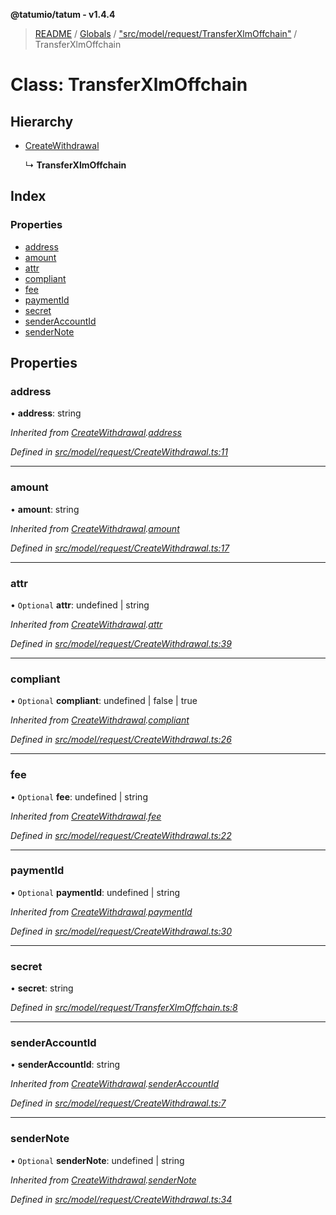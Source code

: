 **@tatumio/tatum - v1.4.4**

> [README](../README.md) / [Globals](../globals.md) / ["src/model/request/TransferXlmOffchain"](../modules/_src_model_request_transferxlmoffchain_.md) / TransferXlmOffchain

# Class: TransferXlmOffchain

## Hierarchy

* [CreateWithdrawal](_src_model_request_createwithdrawal_.createwithdrawal.md)

  ↳ **TransferXlmOffchain**

## Index

### Properties

* [address](_src_model_request_transferxlmoffchain_.transferxlmoffchain.md#address)
* [amount](_src_model_request_transferxlmoffchain_.transferxlmoffchain.md#amount)
* [attr](_src_model_request_transferxlmoffchain_.transferxlmoffchain.md#attr)
* [compliant](_src_model_request_transferxlmoffchain_.transferxlmoffchain.md#compliant)
* [fee](_src_model_request_transferxlmoffchain_.transferxlmoffchain.md#fee)
* [paymentId](_src_model_request_transferxlmoffchain_.transferxlmoffchain.md#paymentid)
* [secret](_src_model_request_transferxlmoffchain_.transferxlmoffchain.md#secret)
* [senderAccountId](_src_model_request_transferxlmoffchain_.transferxlmoffchain.md#senderaccountid)
* [senderNote](_src_model_request_transferxlmoffchain_.transferxlmoffchain.md#sendernote)

## Properties

### address

•  **address**: string

*Inherited from [CreateWithdrawal](_src_model_request_createwithdrawal_.createwithdrawal.md).[address](_src_model_request_createwithdrawal_.createwithdrawal.md#address)*

*Defined in [src/model/request/CreateWithdrawal.ts:11](https://github.com/tatumio/tatum-js/blob/c5d1e16/src/model/request/CreateWithdrawal.ts#L11)*

___

### amount

•  **amount**: string

*Inherited from [CreateWithdrawal](_src_model_request_createwithdrawal_.createwithdrawal.md).[amount](_src_model_request_createwithdrawal_.createwithdrawal.md#amount)*

*Defined in [src/model/request/CreateWithdrawal.ts:17](https://github.com/tatumio/tatum-js/blob/c5d1e16/src/model/request/CreateWithdrawal.ts#L17)*

___

### attr

• `Optional` **attr**: undefined \| string

*Inherited from [CreateWithdrawal](_src_model_request_createwithdrawal_.createwithdrawal.md).[attr](_src_model_request_createwithdrawal_.createwithdrawal.md#attr)*

*Defined in [src/model/request/CreateWithdrawal.ts:39](https://github.com/tatumio/tatum-js/blob/c5d1e16/src/model/request/CreateWithdrawal.ts#L39)*

___

### compliant

• `Optional` **compliant**: undefined \| false \| true

*Inherited from [CreateWithdrawal](_src_model_request_createwithdrawal_.createwithdrawal.md).[compliant](_src_model_request_createwithdrawal_.createwithdrawal.md#compliant)*

*Defined in [src/model/request/CreateWithdrawal.ts:26](https://github.com/tatumio/tatum-js/blob/c5d1e16/src/model/request/CreateWithdrawal.ts#L26)*

___

### fee

• `Optional` **fee**: undefined \| string

*Inherited from [CreateWithdrawal](_src_model_request_createwithdrawal_.createwithdrawal.md).[fee](_src_model_request_createwithdrawal_.createwithdrawal.md#fee)*

*Defined in [src/model/request/CreateWithdrawal.ts:22](https://github.com/tatumio/tatum-js/blob/c5d1e16/src/model/request/CreateWithdrawal.ts#L22)*

___

### paymentId

• `Optional` **paymentId**: undefined \| string

*Inherited from [CreateWithdrawal](_src_model_request_createwithdrawal_.createwithdrawal.md).[paymentId](_src_model_request_createwithdrawal_.createwithdrawal.md#paymentid)*

*Defined in [src/model/request/CreateWithdrawal.ts:30](https://github.com/tatumio/tatum-js/blob/c5d1e16/src/model/request/CreateWithdrawal.ts#L30)*

___

### secret

•  **secret**: string

*Defined in [src/model/request/TransferXlmOffchain.ts:8](https://github.com/tatumio/tatum-js/blob/c5d1e16/src/model/request/TransferXlmOffchain.ts#L8)*

___

### senderAccountId

•  **senderAccountId**: string

*Inherited from [CreateWithdrawal](_src_model_request_createwithdrawal_.createwithdrawal.md).[senderAccountId](_src_model_request_createwithdrawal_.createwithdrawal.md#senderaccountid)*

*Defined in [src/model/request/CreateWithdrawal.ts:7](https://github.com/tatumio/tatum-js/blob/c5d1e16/src/model/request/CreateWithdrawal.ts#L7)*

___

### senderNote

• `Optional` **senderNote**: undefined \| string

*Inherited from [CreateWithdrawal](_src_model_request_createwithdrawal_.createwithdrawal.md).[senderNote](_src_model_request_createwithdrawal_.createwithdrawal.md#sendernote)*

*Defined in [src/model/request/CreateWithdrawal.ts:34](https://github.com/tatumio/tatum-js/blob/c5d1e16/src/model/request/CreateWithdrawal.ts#L34)*
